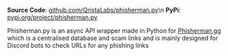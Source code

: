 **Source Code**: [github.com/QristaLabs/phisherman.py](https://github.com/QristaLabs/phisherman.py)\n
**PyPi**: [pypi.org/project/phisherman.py](https://pypi.org/project/phisherman.py)

Phisherman.py is an async API wrapper made in Python for [Phisherman.gg](https://phisherman.gg) which is a centralised database and scam links and is mainly designed for Discord bots to check URLs for any phishing links

